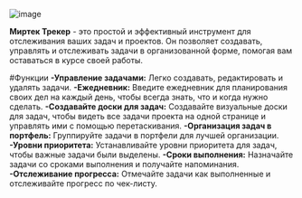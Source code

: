 ![image](https://github.com/IliaGurelev/MirTecTracker/assets/156694478/92007305-6d4d-4eec-8718-bc6b0aad7a8a)

__Миртек Трекер__ - это простой и эффективный инструмент для отслеживания ваших задач и проектов. Он позволяет создавать, управлять и отслеживать задачи в организованной форме, помогая вам оставаться в курсе своей работы.

#Функции
**-Управление задачами:** Легко создавать, редактировать и удалять задачи.
**-Ежедневник:** Введите ежедневник для планирования своих дел на каждый день, чтобы всегда знать, что и когда нужно сделать.
**-Создавайте доски для задач:** Создавайте визуальные доски для задач, чтобы видеть все задачи проекта на одной странице и управлять ими с помощью перетаскивания.
**-Организация задач в портфель:** Группируйте задачи в портфели для лучшей организации.
**-Уровни приоритета:** Устанавливайте уровни приоритета для задач, чтобы важные задачи были выделены.
**-Сроки выполнения:** Назначайте задачи со сроками выполнения и получайте напоминания.
**-Отслеживание прогресса:** Отмечайте задачи как выполненные и отслеживайте прогресс по чек-листу.
